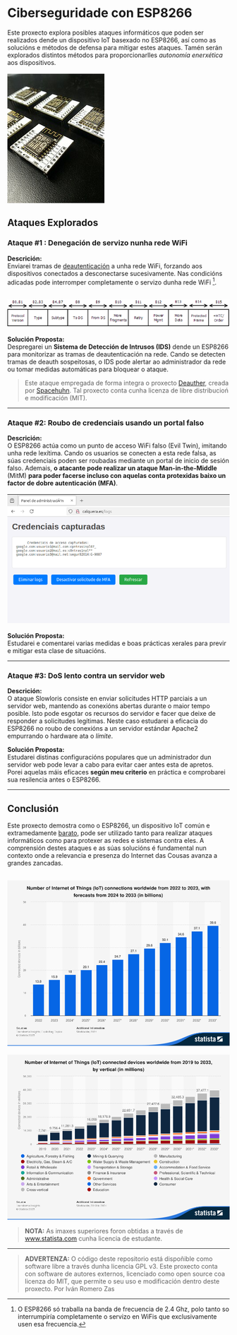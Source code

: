 # Ciberseguridade con ESP8266

Este proxecto explora posibles ataques informáticos que poden ser realizados dende un dispositivo IoT basexado no ESP8266, así como as solucións e métodos de defensa para mitigar estes ataques. Tamén serán explorados distintos métodos para proporcionarlles _autonomía enerxética_ aos dispositivos.
<br>
<br>
![varios esp8266 montados nunhas placas de desarrolo](imaxes/memoria/esp.jpg)

## Ataques Explorados


### __Ataque #1__   :         Denegación de servizo nunha rede WiFi

**Descrición:**  
Enviarei tramas de [deautenticación](https://mrncciew.com/2014/10/11/802-11-mgmt-deauth-disassociation-frames/) a unha rede WiFi, forzando aos dispositivos conectados a desconectarse sucesivamente. Nas condicións adicadas pode interromper completamente o servizo dunha rede WiFi [^1].
<br>
<br>
[^1]: O ESP8266 só traballa na banda de frecuencia de 2.4 Ghz, polo tanto so interrumpiría completamente o servizo en WiFis que exclusivamente usen esa frecuencia.

![esquema xeral de trama de manexo/contro WiFi](imaxes/memoria/trama.png)
<br>
<br>
**Solución Proposta:**  
Despregarei un **Sistema de Detección de Intrusos (IDS)** dende un ESP8266 para monitorizar as tramas de deautenticación na rede. Cando se detecten tramas de deauth sospeitosas, o IDS pode alertar ao administrador da rede ou tomar medidas automáticas para bloquear o ataque. 



> Este ataque empregada de forma integra o proxecto [Deauther](https://github.com/SpacehuhnTech/esp8266_deauther), creada por [Spacehuhn](https://spacehuhn.com/). Tal proxecto conta cunha licenza de libre distribucioń e modificación (MIT).
---

### Ataque #2: Roubo de credenciais usando un portal falso

**Descrición:**  
O ESP8266 actúa como un punto de acceso WiFi falso (Evil Twin), imitando unha rede lexítima. Cando os usuarios se conecten a esta rede falsa, as súas credenciais poden ser roubadas mediante un portal de inicio de sesión falso. Ademais, **o atacante pode realizar un ataque Man-in-the-Middle** (MitM) **para poder facerse incluso con aquelas conta protexidas baixo un factor de dobre autenticación (MFA)**.
<br>
<br>
![panel de administracion no ataque de roubo de credenciais](imaxes/portalFalso/portal2.png)
<br>
<br>
**Solución Proposta:**  
Estudarei e comentarei varias medidas e boas prácticas xerales para previr e mitigar esta clase de situacións.

---

### Ataque #3: DoS lento contra un servidor web

**Descrición:**  
O ataque Slowloris consiste en enviar solicitudes HTTP parciais a un servidor web, mantendo as conexións abertas durante o maior tempo posible. Isto pode esgotar os recursos do servidor e facer que deixe de responder a solicitudes legítimas. Neste caso estudarei a eficacia do ESP8266 no roubo de conexións a un servidor estándar Apache2 empurrando o hardware ata o _límite_.

**Solución Proposta:**  
Estudarei distinas configuracións populares que un administrador dun servidor web pode levar a cabo para evitar caer antes esta de apretos. Porei aquelas máis eficaces __según meu criterio__ en práctica e comprobarei sua resilencia antes o ESP8266.

---

## Conclusión

Este proxecto demostra como o ESP8266, un dispositivo IoT común e extramedamente [barato](https://www.aliexpress.com/w/wholesale-esp8266.html), pode ser utilizado tanto para realizar ataques informáticos como para protexer as redes e sistemas contra eles. A comprensión destes ataques e as súas solucións é fundamental nun contexto onde a relevancia e presenza do Internet das Cousas avanza a grandes zancadas.
<br>
<br>




    
![Estadisticas de uso de dispostivos IoT no periodo 2022-2025.Previsión de uso ata o 2033.](imaxes/xeral/forecast.png)
<br>
<br>
![Estadisticas de uso de dispostivos IoT n funcion de industria no periodo 2022-2025.Previsión de uso ata o 2033.](imaxes/xeral/use_case.png)


> **NOTA:** As imaxes superiores foron obtidas a través de www.statista.com cunha licencia de estudante.
---

> **ADVERTENZA:** O código deste repositorio está dispoñible como software libre a través dunha licencia GPL v3. Este proxecto conta con software de autores externos, licenciado como open source coa licenza do MIT, que permite o seu uso e modificación dentro deste proxecto. 
> Por Iván Romero Zas